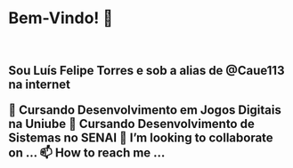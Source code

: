 <h1> Bem-Vindo! 👋 </h1>
<br>
<h2> Sou Luís Felipe Torres e sob a alias de @Caue113 na internet
 
 
 👀 Cursando Desenvolvimento em Jogos Digitais na Uniube
 🌱 Cursando Desenvolvimento de Sistemas no SENAI
 💞️ I’m looking to collaborate on ...
 📫 How to reach me ...

<!---
Caue113/Caue113 is a ✨ special ✨ repository because its `README.md` (this file) appears on your GitHub profile.
You can click the Preview link to take a look at your changes.
--->
